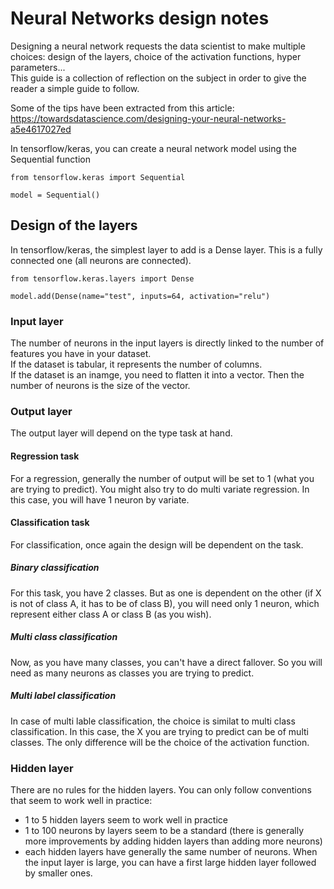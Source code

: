 # Neural Networks design notes

Designing a neural network requests the data scientist to make multiple choices: design of the layers, choice of the activation functions, hyper parameters...<br>
This guide is a collection of reflection on the subject in order to give the reader a simple guide to follow.

Some of the tips have been extracted from this article: https://towardsdatascience.com/designing-your-neural-networks-a5e4617027ed

In tensorflow/keras, you can create a neural network model using the Sequential function

```
from tensorflow.keras import Sequential

model = Sequential()
```

## Design of the layers

In tensorflow/keras, the simplest layer to add is a Dense layer. This is a fully connected one (all neurons are connected).

```
from tensorflow.keras.layers import Dense

model.add(Dense(name="test", inputs=64, activation="relu")
```

### Input layer

The number of neurons in the input layers is directly linked to the number of features you have in your dataset.<br>
If the dataset is tabular, it represents the number of columns.<br>
If the dataset is an inamge, you need to flatten it into a vector. Then the number of neurons is the size of the vector.<br>

### Output layer

The output layer will depend on the type task at hand.

#### Regression task

For a regression, generally the number of output will be set to 1 (what you are trying to predict). You might also try to do multi variate regression. In this case, you will have 1 neuron by variate.

#### Classification task

For classification, once again the design will be dependent on the task.

##### Binary classification

For this task, you have 2 classes. But as one is dependent on the other (if X is not of class A, it has to be of class B), you will need only 1 neuron, which represent either class A or class B (as you wish).

##### Multi class classification

Now, as you have many classes, you can't have a direct fallover. So you will need as many neurons as classes you are trying to predict.

##### Multi label classification

In case of multi lable classification, the choice is similat to multi class classification. In this case, the X you are trying to predict can be of multi classes. The only difference will be the choice of the activation function.

### Hidden layer

There are no rules for the hidden layers. You can only follow conventions that seem to work well in practice:
- 1 to 5 hidden layers seem to work well in practice
- 1 to 100 neurons by layers seem to be a standard (there is generally more improvements by adding hidden layers than adding more neurons)
- each hidden layers have generally the same number of neurons. When the input layer is large, you can have a first large hidden layer followed by smaller ones.


